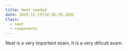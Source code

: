 ```yaml
---
title: Neet needed
date: 2020-12-19T18:26:39.289Z
Class:
  - neet
  - components
---
```

Neet is a very importent exam, It is a very dificult exam.
